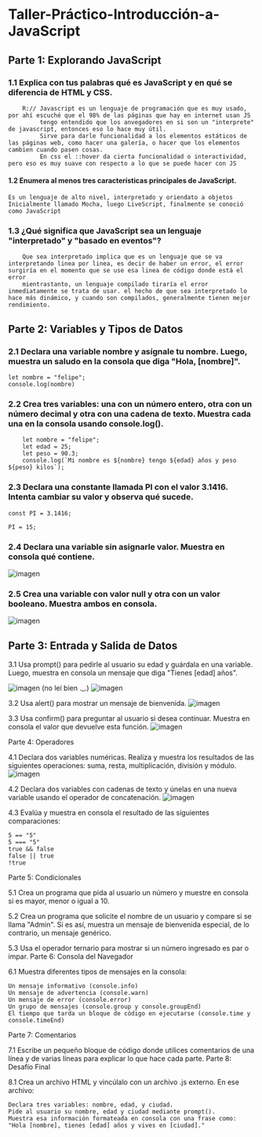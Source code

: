 # Taller-Práctico-Introducción-a-JavaScript


## Parte 1: Explorando JavaScript

### 1.1 Explica con tus palabras qué es JavaScript y en qué se diferencia de HTML y CSS.
    


```
    R:// Javascript es un lenguaje de programación que es muy usado, por ahí escuché que el 98% de las páginas que hay en internet usan JS
         tengo entendido que los anvegadores en si son un "interprete" de javascript, entonces eso lo hace muy útil.
         Sirve para darle funcionalidad a los elementos estáticos de las páginas web, como hacer una galería, o hacer que los elementos cambien cuando pasen cosas.
         En css el ::hover da cierta funcionalidad o interactividad, pero eso es muy suave con respecto a lo que se puede hacer con JS  
 ```  

#### 1.2 Enumera al menos tres características principales de JavaScript.

    Es un lenguaje de alto nivel, interpretado y oriendato a objetos
    Inicialmente llamado Mocha, luego LiveScript, finalmente se conoció como JavaScript

### 1.3 ¿Qué significa que JavaScript sea un lenguaje "interpretado" y "basado en eventos"?

```  
    Que sea interpretado implica que es un lenguaje que se va interpretando linea por linea, es decir de haber un error, el error surgiría en el momento que se use esa linea de código donde está el error
    mientrastanto, un lenguaje compilado tiraría el error inmediatamente se trata de usar. el hecho de que sea interpretado lo hace más dinámico, y cuando son compilados, generalmente tienen mejor rendimiento.
 ```  
## Parte 2: Variables y Tipos de Datos

### 2.1 Declara una variable nombre y asígnale tu nombre. Luego, muestra un saludo en la consola que diga "Hola, [nombre]".
    
    let nombre = "felipe";
    console.log(nombre)
    
            
### 2.2 Crea tres variables: una con un número entero, otra con un número decimal y otra con una cadena de texto. Muestra cada una en la consola usando console.log().
        
       
        let nombre = "felipe";
        let edad = 25;
        let peso = 90.3;
        console.log(`Mi nombre es ${nombre} tengo ${edad} años y peso ${peso} kilos`); 
       
    
### 2.3 Declara una constante llamada PI con el valor 3.1416. Intenta cambiar su valor y observa qué sucede.
    
    const PI = 3.1416;

    PI = 15;
    
### 2.4 Declara una variable sin asignarle valor. Muestra en consola qué contiene.
![imagen](https://github.com/user-attachments/assets/fd11d936-92b8-4c68-b618-66e2e44fd684)

    
### 2.5 Crea una variable con valor null y otra con un valor booleano. Muestra ambos en consola.
![imagen](https://github.com/user-attachments/assets/9f081330-5496-4db0-aaf0-04226caf65e6)

    
## Parte 3: Entrada y Salida de Datos

3.1 Usa prompt() para pedirle al usuario su edad y guárdala en una variable. Luego, muestra en consola un mensaje que diga "Tienes [edad] años".

![imagen](https://github.com/user-attachments/assets/43de1383-f433-49c3-9034-b6ecaf8d9175) (no leí bien ._.)
![imagen](https://github.com/user-attachments/assets/692000c4-6af8-4fab-b66e-dbb100c11f9e)



3.2 Usa alert() para mostrar un mensaje de bienvenida.
![imagen](https://github.com/user-attachments/assets/3826b903-d6f5-480d-866f-4ea570a601a0)

3.3 Usa confirm() para preguntar al usuario si desea continuar. Muestra en consola el valor que devuelve esta función.
![imagen](https://github.com/user-attachments/assets/5c61ba50-68a7-4c89-bd67-b9fb1e775642)

Parte 4: Operadores

4.1 Declara dos variables numéricas. Realiza y muestra los resultados de las siguientes operaciones: suma, resta, multiplicación, división y módulo.
![imagen](https://github.com/user-attachments/assets/3a98c20c-57b5-4ba6-ae26-faaf9e3acf91)


4.2 Declara dos variables con cadenas de texto y únelas en una nueva variable usando el operador de concatenación.
![imagen](https://github.com/user-attachments/assets/fd1a6708-107d-44c6-90ae-a764053983f7)

4.3 Evalúa y muestra en consola el resultado de las siguientes comparaciones:

    5 == "5"
    5 === "5"
    true && false
    false || true
    !true

Parte 5: Condicionales

5.1 Crea un programa que pida al usuario un número y muestre en consola si es mayor, menor o igual a 10.

5.2 Crea un programa que solicite el nombre de un usuario y compare si se llama "Admin". Si es así, muestra un mensaje de bienvenida especial, de lo contrario, un mensaje genérico.

5.3 Usa el operador ternario para mostrar si un número ingresado es par o impar.
Parte 6: Consola del Navegador

6.1 Muestra diferentes tipos de mensajes en la consola:

    Un mensaje informativo (console.info)
    Un mensaje de advertencia (console.warn)
    Un mensaje de error (console.error)
    Un grupo de mensajes (console.group y console.groupEnd)
    El tiempo que tarda un bloque de código en ejecutarse (console.time y console.timeEnd)

Parte 7: Comentarios

7.1 Escribe un pequeño bloque de código donde utilices comentarios de una línea y de varias líneas para explicar lo que hace cada parte.
Parte 8: Desafío Final

8.1 Crea un archivo HTML y vincúlalo con un archivo .js externo. En ese archivo:

    Declara tres variables: nombre, edad, y ciudad.
    Pide al usuario su nombre, edad y ciudad mediante prompt().
    Muestra esa información formateada en consola con una frase como:
    "Hola [nombre], tienes [edad] años y vives en [ciudad]."
